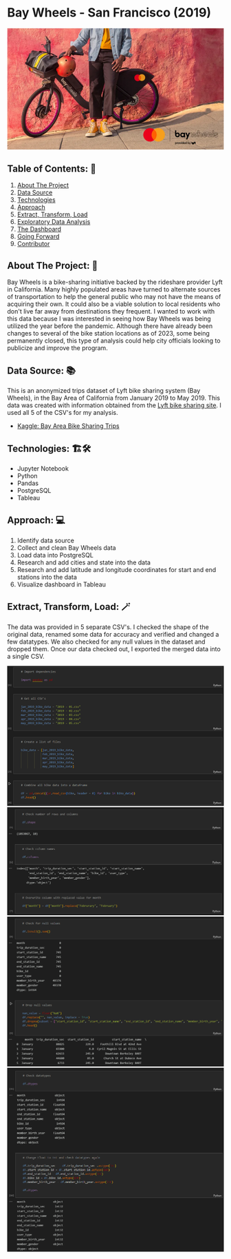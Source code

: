 # Bay Wheels - San Francisco (2019)

![Bay Wheels Logo](images/bay_wheels.jpg)

## Table of Contents: :house_with_garden:
01. [About The Project](#about)
02. [Data Source](#source)
03. [Technologies](#tech)
04. [Approach](#approach)
05. [Extract, Transform, Load](#etl)
06. [Exploratory Data Analysis](#eda)
07. [The Dashboard](#dashboard)
08. [Going Forward](#forward)
09. [Contributor](#team)

<a name="about"></a>
## About The Project: :thinking:
Bay Wheels is a bike-sharing initiative backed by the rideshare provider Lyft in California. Many highly populated areas have turned to alternate sources of transportation to help the general public who may not have the means of acquiring their own. It could also be a viable solution to local residents who don't live far away from destinations they frequent. I wanted to work with this data because I was interested in seeing how Bay Wheels was being utilized the year before the pandemic. Although there have already been changes to several of the bike station locations as of 2023, some being permanently closed, this type of analysis could help city officials looking to publicize and improve the program.

<a name="source"></a>
## Data Source: :books:
This is an anonymized trips dataset of Lyft bike sharing system (Bay Wheels), in the Bay Area of California from January 2019 to May 2019. This data was created with information obtained from the [Lyft bike sharing site](https://www.lyft.com/bikes/bay-wheels). I used all 5 of the CSV's for my analysis.

- [Kaggle: Bay Area Bike Sharing Trips](https://www.kaggle.com/datasets/jolasa/bay-area-bike-sharing-trips)

<a name="tech"></a>
## Technologies: :building_construction::hammer_and_wrench:
- Jupyter Notebook
- Python
- Pandas
- PostgreSQL
- Tableau

<a name="approach"></a>
## Approach: :computer:
01. Identify data source
02. Collect and clean Bay Wheels data
03. Load data into PostgreSQL
04. Research and add cities and state into the data
05. Research and add latitude and longitude coordinates for start and end stations into the data
06. Visualize dashboard in Tableau

<a name="etl"></a>
## Extract, Transform, Load: :magic_wand:
The data was provided in 5 separate CSV's. I checked the shape of the original data, renamed some data for accuracy and verified and changed a few datatypes. We also checked for any null values in the dataset and dropped them. Once our data checked out, I exported the merged data into a single CSV.

![ETL01](images/etl_images/etl_01.png)
![ETL02](images/etl_images/etl_02.png)
![ETL03](images/etl_images/etl_03.png)
![ETL04](images/etl_images/etl_04.png)